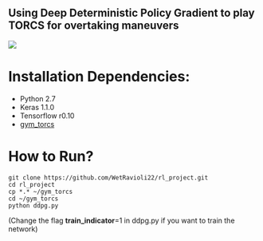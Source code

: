 ## Using Deep Deterministic Policy Gradient to play TORCS for overtaking maneuvers

![](fast.gif)

# Installation Dependencies:

* Python 2.7
* Keras 1.1.0
* Tensorflow r0.10
* [gym_torcs](https://github.com/ugo-nama-kun/gym_torcs)

# How to Run?

```
git clone https://github.com/WetRavioli22/rl_project.git
cd rl_project
cp *.* ~/gym_torcs
cd ~/gym_torcs
python ddpg.py 
```

(Change the flag **train_indicator**=1 in ddpg.py if you want to train the network)
